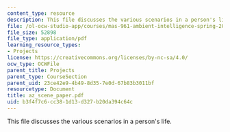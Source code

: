 ```yaml
---
content_type: resource
description: This file discusses the various scenarios in a person's life.
file: /ol-ocw-studio-app/courses/mas-961-ambient-intelligence-spring-2005/b3f4f7c6cc381d13d327b20da394c64c_az_scene_paper.pdf
file_size: 52898
file_type: application/pdf
learning_resource_types:
- Projects
license: https://creativecommons.org/licenses/by-nc-sa/4.0/
ocw_type: OCWFile
parent_title: Projects
parent_type: CourseSection
parent_uid: 23ce42e9-4b49-8d35-7e0d-67b83b3011bf
resourcetype: Document
title: az_scene_paper.pdf
uid: b3f4f7c6-cc38-1d13-d327-b20da394c64c
---
```

This file discusses the various scenarios in a person's life.